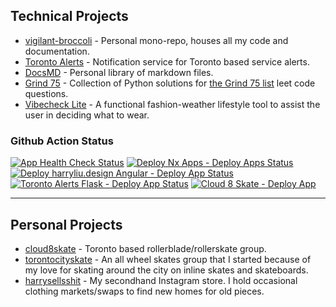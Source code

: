 ## Technical Projects

- [vigilant-broccoli](https://github.com/iamharryliu/vigilant-broccoli) - Personal mono-repo, houses all my code and documentation.
- [Toronto Alerts](https://torontoalerts.com/) - Notification service for Toronto based service alerts.
- [DocsMD](https://harryliu.design/docs-md) - Personal library of markdown files.
- [Grind 75](https://harryliu.design/grind-75) - Collection of Python solutions for [the Grind 75 list](https://www.techinterviewhandbook.org/grind75) leet code questions.
- [Vibecheck Lite](https://harryliu.design/projects/vibecheck-lite/app) - A functional fashion-weather lifestyle tool to assist the user in deciding what to wear.

### Github Action Status

[![App Health Check Status](https://github.com/iamharryliu/vigilant-broccoli/actions/workflows/monitor-apps-action.yml/badge.svg)](https://github.com/iamharryliu/vigilant-broccoli/actions/workflows/monitor-apps-action.yml)
[![Deploy Nx Apps - Deploy Apps Status](https://github.com/iamharryliu/vigilant-broccoli/actions/workflows/deploy-nx-apps-action.yml/badge.svg)](https://github.com/iamharryliu/vigilant-broccoli/actions/workflows/deploy-nx-apps-action.yml)
[![Deploy harryliu.design Angular - Deploy App Status](https://github.com/iamharryliu/vigilant-broccoli/actions/workflows/deploy-personal-website-frontend-action.yml/badge.svg)](https://github.com/iamharryliu/vigilant-broccoli/actions/workflows/deploy-personal-website-frontend-action.yml)
[![Toronto Alerts Flask - Deploy App Status](https://github.com/iamharryliu/vigilant-broccoli/actions/workflows/deploy-toronto-alerts-app-action.yml/badge.svg)](https://github.com/iamharryliu/vigilant-broccoli/actions/workflows/deploy-toronto-alerts-app-action.yml)
[![Cloud 8 Skate - Deploy App](https://github.com/iamharryliu/vigilant-broccoli/actions/workflows/deploy-cloud-8-skate-action.yml/badge.svg)](https://github.com/iamharryliu/vigilant-broccoli/actions/workflows/deploy-cloud-8-skate-action.yml)

<hr/>

## Personal Projects

- [cloud8skate](https://cloud8skate.com/) - Toronto based rollerblade/rollerskate group.
- [torontocityskate](https://www.instagram.com/torontocityskate/) - An all wheel skates group that I started because of my love for skating around the city on inline skates and skateboards.
- [harrysellsshit](https://www.instagram.com/harrysellsshit/) - My secondhand Instagram store. I hold occasional clothing markets/swaps to find new homes for old pieces.
